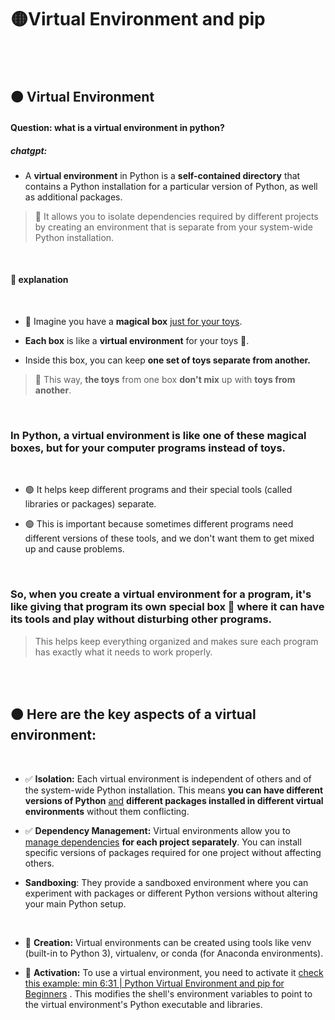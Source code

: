 # 🟡Virtual Environment and pip

<br>
<br>

## 🟠 Virtual Environment

#### Question: what is a virtual environment in python?

##### chatgpt:

- A **virtual environment** in Python is a **self-contained directory** that contains a Python installation for a particular version of Python, as well as additional packages.

> 🎠 It allows you to isolate dependencies required by different projects by creating an environment that is separate from your system-wide Python installation.

<br>

#### 🔸 explanation

<br>

- 🧸 Imagine you have a **magical box** <u>just for your toys</u>.

- **Each box** is like a **virtual environment** for your toys 🎪.

- Inside this box, you can keep **one set of toys separate from another.**

> 🎁 This way, **the toys** from one box **don't mix** up with **toys from another**.

<br>

### In Python, a virtual environment is like one of these magical boxes, but for your computer programs instead of toys.

<br>

- 🟢 It helps keep different programs and their special tools (called libraries or packages) separate.

- 🟢 This is important because sometimes different programs need different versions of these tools, and we don't want them to get mixed up and cause problems.

<br>

### So, when you create a virtual environment for a program, it's like giving that program its own special box 🎪 where it can have its tools and play without disturbing other programs.

> This helps keep everything organized and makes sure each program has exactly what it needs to work properly.

<br>
<br>

## 🟠 Here are the key aspects of a virtual environment:

<br>

- ✅ **Isolation:** Each virtual environment is independent of others and of the system-wide Python installation. This means **you can have different versions of Python** <u>and</u> **different packages installed in different virtual environments** without them conflicting.

- ✅ **Dependency Management:** Virtual environments allow you to <u>manage dependencies</u> **for each project separately**. You can install specific versions of packages required for one project without affecting others.

- **Sandboxing**: They provide a sandboxed environment where you can experiment with packages or different Python versions without altering your main Python setup.

<br>

- 🔴 **Creation:** Virtual environments can be created using tools like venv (built-in to Python 3), virtualenv, or conda (for Anaconda environments).

- 🔴 **Activation:** To use a virtual environment, you need to activate it [check this example: min 6:31 | Python Virtual Environment and pip for Beginners](https://youtu.be/eDe-z2Qy9x4?si=6zHr3HrlvnZigJQF&t=391) . This modifies the shell's environment variables to point to the virtual environment's Python executable and libraries.
